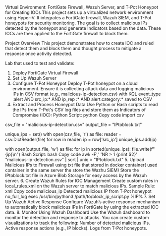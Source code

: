 Virtual Environment: FortiGate Firewall, Wazuh Server, and T-Pot Honeypot for Creating IOCs
This project sets up a virtualized network environment using Hyper-V. It integrates a FortiGate firewall, Wazuh SIEM, and T-Pot honeypots for security monitoring. The goal is to collect malicious IPs detected by the honeypot and generate Indicators based on the data. These IOCs are then applied to the FortiGate firewall to block them.

Project Overview
This project demonstrates how to create IOC and ruled that detect them and block them and thought process to mitigate a response once activity detected.

Lab that used to test and validate:
1. Deploy FortiGate Virtual Firewall
2. Set Up Wazuh Server
3. Configure T-Pot Honeypot
Deploy T-Pot honeypot on a cloud environment.
Ensure it is collecting attack data and logging malicious IPs in CSV format (e.g., malicious-ip-detection.csv) with KQL 
event_type :alert AND src_ip:* AND ip_rep :* AND alert.category:*
saved to CSV
4. Extract and Process Honeypot Data
Use Python or Bash scripts to read the IPs from T-Pot's CSV log files and store them as Indicators of Compromise (IOC):
Python Script:
python
Copy code
import csv

csv_file = "malicious-ip-detection.csv"
output_file = "IPtoblock.txt"

unique_ips = set()
with open(csv_file, 'r') as file:
    reader = csv.DictReader(file)
    for row in reader:
        ip = row['src_ip']
        unique_ips.add(ip)

with open(output_file, 'w') as file:
    for ip in sorted(unique_ips):
        file.write(f"{ip}\n")
Bash Script:
bash
Copy code
awk -F',' 'NR > 1 {print $2}' "malicious-ip-detection.csv" | sort | uniq > "IPtoblock.txt"
5. Upload Malicious IPs to Firewall using txt file that stored in docker container( used container in the same server the store the Wazhu SIEM)
Store the IPtoblock.txt file in Azure Blob Storage for easy access by the Wazuh server.
6. Create Wazuh Rules for IOC Management
Create custom rules in local_rules.xml on the Wazuh server to match malicious IPs.
Sample Rule:
xml
Copy code
<group name="custom">
  <rule id="100200" level="10">
    <match>malicious_ip</match>
    <description>Detected malicious IP from T-Pot honeypot</description>
    <options>no_full_log</options>
    <action>exec</action>
    <command>/usr/bin/python3 /path/to/block_ip_script.py %IP%</command>
  </rule>
</group>
7. Set Up Wazuh Active Response
Configure Wazuh’s active response mechanism to automatically block malicious IPs in FortiGate by using the extracted IOC data.
8. Monitor Using Wazuh Dashboard
Use the Wazuh dashboard to monitor the detection and response to attacks. You can create custom visualizations to track the following:
Number of detected malicious IPs.
Active response actions (e.g., IP blocks).
Logs from T-Pot honeypots.




